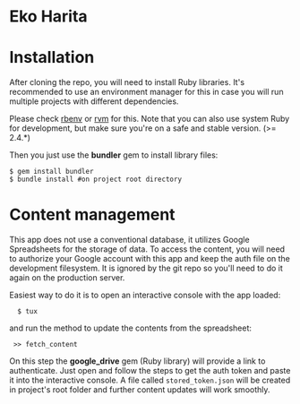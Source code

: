 Eko Harita
===

Installation
=====
After cloning the repo, you will need to install Ruby libraries. It's
recommended to use an environment manager for this in case you will run
multiple projects with different dependencies.

Please check [rbenv](https://github.com/rbenv/rbenv) or [rvm](https://rvm.io)
for this. Note that you can also use system Ruby for development, but make sure
you're on a safe and stable version. (>= 2.4.\*)

Then you just use the **bundler** gem to install library files:

``` 
$ gem install bundler
$ bundle install #on project root directory
```



Content management
=====

This app does not use a conventional database, it utilizes Google Spreadsheets
for the storage of data. To access the content, you will need to authorize your
Google account with this app and keep the auth file on the development
filesystem. It is ignored by the git repo so you'll need to do it again on the
production server.

Easiest way to do it is to open an interactive console with the app loaded:

```  $ tux```

and run the method to update the contents from the spreadsheet:

``` >> fetch_content```

On this step the **google_drive** gem (Ruby library) will provide a link to
authenticate. Just open and follow the steps to get the auth token and paste it
into the interactive console. A file called `stored_token.json` will be created
in project's root folder and further content updates will work smoothly.


